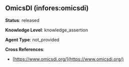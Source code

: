 [//]: # (DO NOT MANUALLY EDIT THIS FILE. IT IS GENERATED FROM A TEMPLATE.)

## OmicsDI (infores:omicsdi)

**Status**: released
  
**Knowledge Level**: knowledge_assertion
  
**Agent Type**: not_provided



**Cross References**:

- [https://www.omicsdi.org/](https://www.omicsdi.org/)

